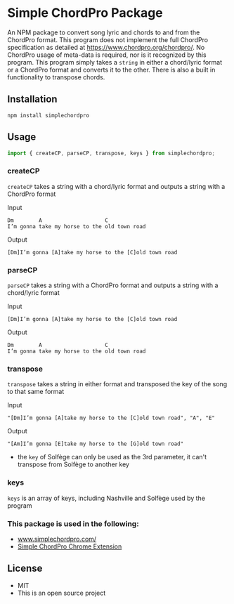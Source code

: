 # Simple ChordPro Package

An NPM package to convert song lyric and chords to and from the ChordPro format. This program does not implement the full ChordPro specification as detailed at https://www.chordpro.org/chordpro/. No ChordPro usage of meta-data is required, nor is it recognized by this program. This program simply takes a ```string``` in either a chord/lyric format or a ChordPro format and converts it to the other. There is also a built in functionality to transpose chords.

## Installation

```npm install simplechordpro```

## Usage

```javascript
import { createCP, parseCP, transpose, keys } from simplechordpro;
```

### createCP
```createCP``` takes a string with a chord/lyric format and outputs a string with a ChordPro format

Input
```
Dm        A                    C
I’m gonna take my horse to the old town road
```

Output
```
[Dm]I’m gonna [A]take my horse to the [C]old town road
```

### parseCP
```parseCP``` takes a string with a ChordPro format and outputs a string with a chord/lyric format

Input
```
[Dm]I’m gonna [A]take my horse to the [C]old town road
```

Output
```
Dm        A                    C
I’m gonna take my horse to the old town road
```

### transpose
```transpose``` takes a string in either format and transposed the key of the song to that same format

Input
```
"[Dm]I’m gonna [A]take my horse to the [C]old town road", "A", "E"
```

Output
```
"[Am]I’m gonna [E]take my horse to the [G]old town road"
```
* the ```key``` of Solfège can only be used as the 3rd parameter, it can't transpose from Solfège to another key

### keys
```keys``` is an array of keys, including Nashville and Solfège used by the program

### This package is used in the following:
* www.simplechordpro.com/
* [Simple ChordPro Chrome Extension](https://chrome.google.com/webstore/detail/simple-chordpro/negipcmgbepcfhamlpdbkepipeiidkfk)

## License
* MIT
* This is an open source project